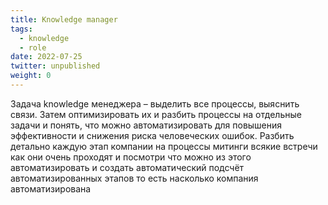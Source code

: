 ```yaml
---
title: Knowledge manager
tags:
  - knowledge
  - role
date: 2022-07-25
twitter: unpublished
weight: 0
---
```


Задача knowledge менеджера – выделить все процессы, выяснить связи. Затем оптимизировать их и разбить процессы на отдельные задачи и понять, что можно автоматизировать для повышения эффективности и снижения риска человеческих ошибок. Разбить детально каждую этап компании на процессы митинги всякие встречи как они очень проходят и посмотри что можно из этого автоматизировать и создать автоматический подсчёт автоматизированных этапов то есть насколько компания автоматизирована
